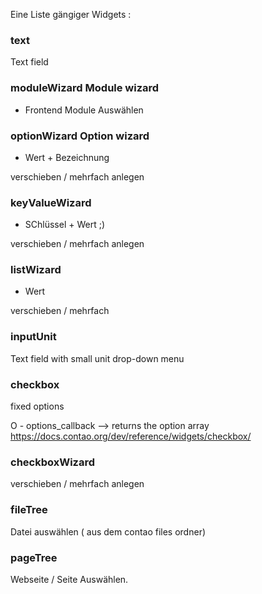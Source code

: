 Eine Liste gängiger Widgets :

### text 
Text field

### moduleWizard Module wizard
- Frontend Module Auswählen

### optionWizard Option wizard
- Wert + Bezeichnung

verschieben / mehrfach anlegen

### keyValueWizard
- SChlüssel + Wert ;)

verschieben / mehrfach anlegen


### listWizard
- Wert

verschieben / mehrfach


### inputUnit 
Text field with small unit drop-down menu


### checkbox

fixed options

O - options_callback --> returns the option array
https://docs.contao.org/dev/reference/widgets/checkbox/ 

### checkboxWizard

verschieben / mehrfach anlegen


### fileTree
Datei auswählen ( aus dem contao files ordner)

### pageTree
Webseite / Seite Auswählen. 



